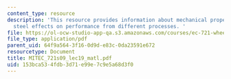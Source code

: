 ```yaml
---
content_type: resource
description: 'This resource provides information about mechanical properties of 1020
  steel effects on performance from different processes. '
file: https://ol-ocw-studio-app-qa.s3.amazonaws.com/courses/ec-721-wheelchair-design-in-developing-countries-spring-2009/153bca534fdb3d71e99e7c9e5a68d3f0_MITEC_721S09_lec19_matl.pdf
file_type: application/pdf
parent_uid: 64f9a564-3f16-0d9d-e83c-0da23591e672
resourcetype: Document
title: MITEC_721s09_lec19_matl.pdf
uid: 153bca53-4fdb-3d71-e99e-7c9e5a68d3f0
---
```

